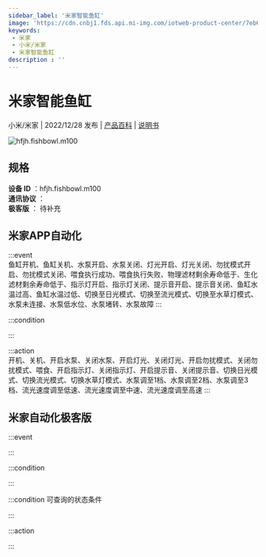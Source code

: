 ```yaml
---
sidebar_label: '米家智能鱼缸'
image: 'https://cdn.cnbj1.fds.api.mi-img.com/iotweb-product-center/7eb6d61007b9d5a9bc808b1620c862f3_1657789622611.png?GalaxyAccessKeyId=AKVGLQWBOVIRQ3XLEW&Expires=9223372036854775807&Signature=p6qX+I5G4IK065Bw0rWsbhNLUQQ='
keywords: 
 - 米家
 - 小米/米家
 - 米家智能鱼缸
description : ''
---
```

# 米家智能鱼缸

小米/米家 | 2022/12/28 发布 | [产品百科](https://home.mi.com/webapp/content/baike/product/index.html?model=hfjh.fishbowl.m100/) | [说明书](https://home.mi.com/views/introduction.html?model=hfjh.fishbowl.m100&region=cn)

![hfjh.fishbowl.m100](https://cdn.cnbj1.fds.api.mi-img.com/iotweb-product-center/7eb6d61007b9d5a9bc808b1620c862f3_1657789622611.png?GalaxyAccessKeyId=AKVGLQWBOVIRQ3XLEW&Expires=9223372036854775807&Signature=p6qX+I5G4IK065Bw0rWsbhNLUQQ=)

## 规格  
> 
**设备 ID** ：hfjh.fishbowl.m100  
**通讯协议** ：  
**极客版**  ： 待补充 


## 米家APP自动化  

:::event  
鱼缸开机、鱼缸关机、水泵开启、水泵关闭、灯光开启、灯光关闭、勿扰模式开启、勿扰模式关闭、喂食执行成功、喂食执行失败、物理滤材剩余寿命低于、生化滤材剩余寿命低于、指示灯开启、指示灯关闭、提示音开启、提示音关闭、鱼缸水温过高、鱼缸水温过低、切换至日光模式、切换至流光模式、切换至水草灯模式、水泵未连接、水泵低水位、水泵堵转、水泵故障
:::

:::condition  

:::

:::action   
开机、关机、开启水泵、关闭水泵、开启灯光、关闭灯光、开启勿扰模式、关闭勿扰模式、喂食、开启指示灯、关闭指示灯、开启提示音、关闭提示音、切换日光模式、切换流光模式、切换水草灯模式、水泵调至1档、水泵调至2档、水泵调至3档、流光速度调至低速、流光速度调至中速、流光速度调至高速
:::

## 米家自动化极客版  

:::event  

:::

:::condition  

:::

:::condition 可查询的状态条件  

:::

:::action  

:::

        
